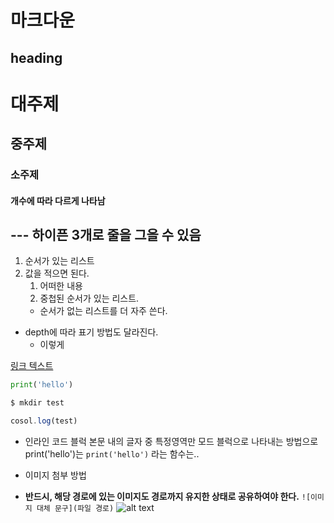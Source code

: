# 마크다운 
## heading 
# 대주제 
## 중주제
### 소주제 

#### 개수에 따라 다르게 나타남 

--- 하이픈 3개로 줄을 그을 수 있음 
--- 

1. 순서가 있는 리스트 
2. 값을 적으면 된다. 
    1. 어떠한 내용 
    2. 중첩된 순서가 있는 리스트. 
    - 순서가 없는 리스트를 더 자주 쓴다. 

- depth에 따라 표기 방법도 달라진다. 
  - 이렇게 

[링크 텍스트](www.naver.com) 

```python 
print('hello')
```

```bash 
$ mkdir test
```

```javascript
cosol.log(test)
```

- 인라인 코드 블럭
본문 내의 글자 중 특정영역만 모드 블럭으로 나타내는 방법으로 print('hello')는 `print('hello')` 라는 함수는..

- 이미지 첨부 방법 
- **반드시, 해당 경로에 있는 이미지도 경로까지 유지한 상태로 공유하여야 한다.** 
`![이미지 대체 문구](파일 경로)`
![alt text]()


